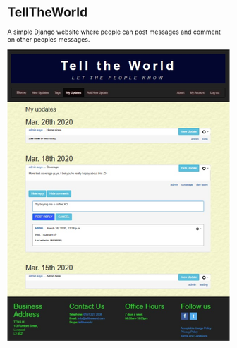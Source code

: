 # TellTheWorld
A simple Django website where people can post messages and comment on other peoples messages.

![alt text](ttw_1.jpg)

